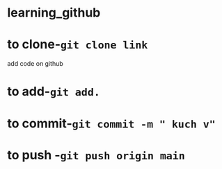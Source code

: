 # learning_github


# to clone-`git clone link`
add code on github
# to add-`git add.`
# to commit-`git commit -m " kuch v"`
# to push -`git push origin main`